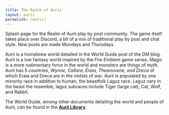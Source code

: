 ```yaml
---
title: The Realm of Aurii
layout: aurii
permalink: /aurii/
---
```


Splash page for the Realm of Aurii play by post community. The game itself takes place over Discord, a bit of a mix of traditional play by post and chat style. New posts are made Mondays and Thursdays. 

Aurii is a homebrew world detailed in the World Guide post of the DM blog. Aurii is a low fantasy world inspired by the *Fire Emblem* game series. Magic is a more rudimentary force in the world and monsters are things of myth. Aurii has 5 countries, *Wynne, Callora, Eraia, Theanovene, and Dreca* of which Eraia and Dreca are in the midsts of war. Aurii is populated by one minority race in addition to human, the beastfolk Laguz race. Laguz vary in the beast the resemble, laguz subraces include Tiger (large cat), Cat, Wolf, and Rabbit. 

The World Guide, among other documents detailing the world and people of Aurii, can be found in the **[Aurii Library]({{site.baseurl}}/aurii_library/)**. 

<!-- Find below the key posts from the DM blog. 

---

{% for post in site.tags.aurii-pin reversed %}
* [{{ post.title }}]({{site.baseurl}}{{ post.url }})
> {{ post.excerpt }}
{% endfor %} -->